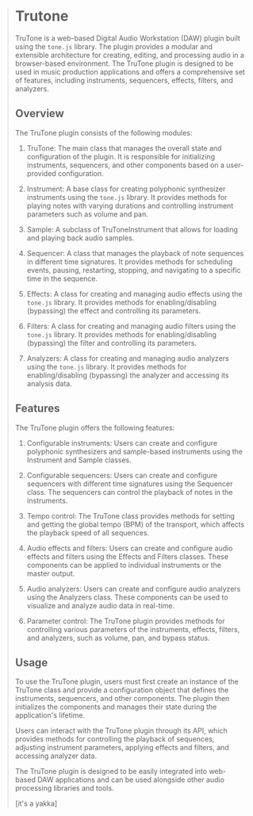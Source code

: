 > # Trutone
>
> TruTone is a web-based Digital Audio Workstation (DAW) plugin built using the `tone.js` library. The plugin provides a modular and extensible architecture for creating, editing, and processing audio in a browser-based environment. The TruTone plugin is designed to be used in music production applications and offers a comprehensive set of features, including instruments, sequencers, effects, filters, and analyzers.
>
> ## Overview
>
> The TruTone plugin consists of the following modules:
>
> 1. TruTone: The main class that manages the overall state and configuration of the plugin. It is responsible for initializing instruments, sequencers, and other components based on a user-provided configuration.
>
> 2. Instrument: A base class for creating polyphonic synthesizer instruments using the `tone.js` library. It provides methods for playing notes with varying durations and controlling instrument parameters such as volume and pan.
>
> 3. Sample: A subclass of TruToneInstrument that allows for loading and playing back audio samples.
>
> 4. Sequencer: A class that manages the playback of note sequences in different time signatures. It provides methods for scheduling events, pausing, restarting, stopping, and navigating to a specific time in the sequence.
>
> 5. Effects: A class for creating and managing audio effects using the `tone.js` library. It provides methods for enabling/disabling (bypassing) the effect and controlling its parameters.
>
> 6. Filters: A class for creating and managing audio filters using the `tone.js` library. It provides methods for enabling/disabling (bypassing) the filter and controlling its parameters.
>
> 7. Analyzers: A class for creating and managing audio analyzers using the `tone.js` library. It provides methods for enabling/disabling (bypassing) the analyzer and accessing its analysis data.
>
> ## Features
>
> The TruTone plugin offers the following features:
>
> 1. Configurable instruments: Users can create and configure polyphonic synthesizers and sample-based instruments using the Instrument and Sample classes.
>
> 2. Configurable sequencers: Users can create and configure sequencers with different time signatures using the Sequencer class. The sequencers can control the playback of notes in the instruments.
>
> 3. Tempo control: The TruTone class provides methods for setting and getting the global tempo (BPM) of the transport, which affects the playback speed of all sequences.
>
> 4. Audio effects and filters: Users can create and configure audio effects and filters using the Effects and Filters classes. These components can be applied to individual instruments or the master output.
>
> 5. Audio analyzers: Users can create and configure audio analyzers using the Analyzers class. These components can be used to visualize and analyze audio data in real-time.
>
> 6. Parameter control: The TruTone plugin provides methods for controlling various parameters of the instruments, effects, filters, and analyzers, such as volume, pan, and bypass status.
>
> ## Usage
>
> To use the TruTone plugin, users must first create an instance of the TruTone class and provide a configuration object that defines the instruments, sequencers, and other components. The plugin then initializes the components and manages their state during the application's lifetime.
>
> Users can interact with the TruTone plugin through its API, which provides methods for controlling the playback of sequences, adjusting instrument parameters, applying effects and filters, and accessing analyzer data.
>
> The TruTone plugin is designed to be easily integrated into web-based DAW applications and can be used alongside other audio processing libraries and tools.
> 
> [it's a yakka]
